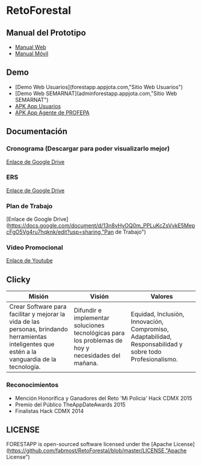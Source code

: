 # RetoForestal

## Manual del Prototipo
* [Manual Web](,"")
* [Manual Móvil](,"")

## Demo
* [Demo Web Usuarios](forestapp.appjota.com,"Sitio Web Usuarios")
* [Demo Web SEMARNAT](adminforestapp.appjota.com,"Sitio Web SEMARNAT")
* [APK App Usuarios](,"")
* [APK App Agente de PROFEPA](,"")

## Documentación

### Cronograma (Descargar para poder visualizarlo mejor)
[Enlace de Google Drive](https://drive.google.com/file/d/0B3zEsL35AGAkVHFhaFdpYnlfZTQ/view?usp=sharing,"Cronograma")

### ERS
[Enlace de Google Drive](https://docs.google.com/document/d/1c9fw1120S_Qo9hihBXNFbNGeULCRGEVC2H-w0frDi14/edit?usp=sharing,"ERS")

### Plan de Trabajo
[Enlace de Google Drive](https://docs.google.com/document/d/13n8vHyOQ0m_PPLuKcZsVvkE5MepcFgO5Vg4ru7hqknk/edit?usp=sharing,"Pan de Trabajo")

### Video Promocional
[Enlace de Youtube](https://youtu.be/gf9ILj9WFeo "Video Promocional")

## Clicky
| Misión     | Visión    | Valores |
|------------|-----------|---------|
|Crear Software para facilitar y mejorar la vida de las personas, brindando herramientas inteligentes que estén a la vanguardia de la tecnología.| Difundir e implementar soluciones tecnológicas para los problemas de hoy y necesidades del mañana.|Equidad, Inclusión, Innovación, Compromiso, Adaptabilidad, Responsabilidad y sobre todo Profesionalismo.|

### Reconocimientos 
* Mención Honorífica y Ganadores del Reto 'Mi Policia' Hack CDMX 2015
* Premio del Público TheAppDateAwards 2015
* Finalistas Hack CDMX 2014

## LICENSE
FORESTAPP is open-sourced software licensed under the [Apache License](https://github.com/fabmost/RetoForestal/blob/master/LICENSE,"Apache License")
